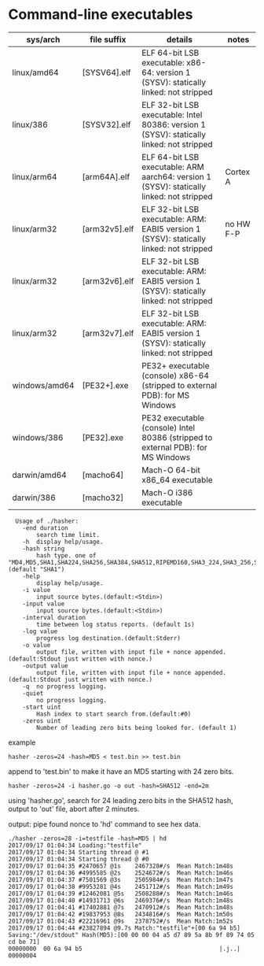 # Command-line executables

|  sys/arch     |   file suffix      |           details                                                                         |    notes       |
|---------------|--------------------|-------------------------------------------------------------------------------------------|----------------|
| linux/amd64   | [SYSV64].elf       | ELF 64-bit LSB executable: x86-64: version 1 (SYSV): statically linked: not stripped      |                |
| linux/386     | [SYSV32].elf       | ELF 32-bit LSB executable: Intel 80386: version 1 (SYSV): statically linked: not stripped |                |
| linux/arm64   | [arm64A].elf       | ELF 64-bit LSB executable: ARM aarch64: version 1 (SYSV): statically linked: not stripped |   Cortex A     |
| linux/arm32   | [arm32v5].elf      | ELF 32-bit LSB executable: ARM: EABI5 version 1 (SYSV): statically linked: not stripped   |   no HW F-P    |
| linux/arm32   | [arm32v6].elf      | ELF 32-bit LSB executable: ARM: EABI5 version 1 (SYSV): statically linked: not stripped   |   		      |
| linux/arm32   | [arm32v7].elf      | ELF 32-bit LSB executable: ARM: EABI5 version 1 (SYSV): statically linked: not stripped   |  	          |
| windows/amd64 | [PE32+].exe        | PE32+ executable (console) x86-64 (stripped to external PDB): for MS Windows              |                |
| windows/386   | [PE32].exe         | PE32 executable (console) Intel 80386 (stripped to external PDB): for MS Windows          |                |
| darwin/amd64  | [macho64]          | Mach-O 64-bit x86_64 executable                                                           |                |
| darwin/386    | [macho32]          | Mach-O i386 executable                                                                    |                |

```
  Usage of ./hasher:
    -end duration
        search time limit.
    -h	display help/usage.
    -hash string
        hash type. one of "MD4,MD5,SHA1,SHA224,SHA256,SHA384,SHA512,RIPEMD160,SHA3_224,SHA3_256,SHA3_384,SHA3_512,SHA512_224,SHA512_256" (default "SHA1")
    -help
        display help/usage.
    -i value
        input source bytes.(default:<Stdin>)
    -input value
        input source bytes.(default:<Stdin>)
    -interval duration
        time between log status reports. (default 1s)
    -log value
        progress log destination.(default:Stderr)
    -o value
        output file, written with input file + nonce appended.(default:Stdout just written with nonce.)
    -output value
        output file, written with input file + nonce appended.(default:Stdout just written with nonce.)
    -q	no progress logging.
    -quiet
        no progress logging.
    -start uint
        Hash index to start search from.(default:#0)
    -zeros uint
        Number of leading zero bits being looked for. (default 1)
```    	
 
example   	
   	
```
hasher -zeros=24 -hash=MD5 < test.bin >> test.bin
```
append to 'test.bin' to make it have an MD5 starting with 24 zero bits.

```
hasher -zeros=24 -i hasher.go -o out -hash=SHA512 -end=2m
```
using 'hasher.go', search for 24 leading zero bits in the SHA512 hash, output to 'out' file, abort after 2 minutes.


output: pipe found nonce to 'hd' command to see hex data.
```
./hasher -zeros=28 -i=testfile -hash=MD5 | hd
2017/09/17 01:04:34 Loading:"testfile"
2017/09/17 01:04:34 Starting thread @ #1
2017/09/17 01:04:34 Starting thread @ #0
2017/09/17 01:04:35 #2470657 @1s	2467328#/s	Mean Match:1m48s
2017/09/17 01:04:36 #4995585 @2s	2524672#/s	Mean Match:1m46s
2017/09/17 01:04:37 #7501569 @3s	2505984#/s	Mean Match:1m47s
2017/09/17 01:04:38 #9953281 @4s	2451712#/s	Mean Match:1m49s
2017/09/17 01:04:39 #12462081 @5s	2508288#/s	Mean Match:1m46s
2017/09/17 01:04:40 #14931713 @6s	2469376#/s	Mean Match:1m48s
2017/09/17 01:04:41 #17402881 @7s	2470912#/s	Mean Match:1m48s
2017/09/17 01:04:42 #19837953 @8s	2434816#/s	Mean Match:1m50s
2017/09/17 01:04:43 #22216961 @9s	2378752#/s	Mean Match:1m52s
2017/09/17 01:04:44 #23827894 @9.7s	Match:"testfile"+[00 6a 94 b5] Saving:"/dev/stdout" Hash(MD5):[00 00 00 04 a5 d7 89 5a 8b 9f 89 74 05 cd be 71]
00000000  00 6a 94 b5                                       |.j..|
00000004
```


